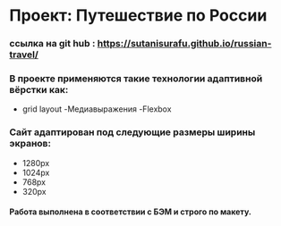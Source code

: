 # Проект: Путешествие по России

### ссылка на git hub :  https://sutanisurafu.github.io/russian-travel/

### В проекте применяются такие технологии адаптивной вёрстки как:  
- grid layout
-Медиавыражения
-Flexbox


### Сайт адаптирован под следующие размеры ширины экранов:
- 1280px
- 1024px
- 768px
- 320px


#### Работа выполнена в соответствии с БЭМ и строго по макету.










